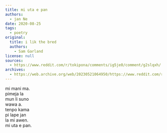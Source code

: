 ```yaml
---
title: mi uta e pan
authors:
  - jan Ne
date: 2020-08-25
tags:
  - poetry
original:
  title: i lik the bred
  authors:
    - Sam Garland
license: null
sources:
  - https://www.reddit.com/r/tokipona/comments/ig5je0/comment/g2slqxh/
archives:
  - https://web.archive.org/web/20230521064950/https://www.reddit.com/r/tokipona/comments/ig5je0/i_lik_the_bred_but_in_toki_pona/
---
```


mi mani ma.  \
pimeja la  \
mun li suno  \
wawa a.  \
tenpo kama  \
pi lape jan  \
la mi awen.  \
mi uta e pan. 
